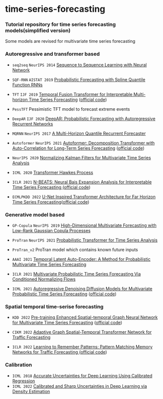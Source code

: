 # time-series-forecasting

### Tutorial repository for time series forecasting models(simplified version)

Some models are revised for multivariate time series forecasting 

### Autoregressive and transformer based

- `seq2seq`  `NeurIPS 2014` [Sequence to Sequence Learning with Neural Network](https://arxiv.org/abs/1409.3215)

- `SQF-RNN` `AISTAT 2019` [Probabilistic Forecasting with Spline Quantile Function RNNs](http://proceedings.mlr.press/v89/gasthaus19a/gasthaus19a.pdf)

-  `TFT` `IJF 2019` [Temporal Fusion Transformer for Interpretable Multi-horizon Time Series Forecasting](https://arxiv.org/pdf/1912.09363.pdf) ([official code](https://github.com/google-research/google-research/tree/master/tft))  

- `PessTFT` Pessimistic TFT model to forecast extreme events

- `DeepAR` `IJF 2020` [DeepAR: Probabilistic Forecasting with Autoregressive Recurrent Networks](https://arxiv.org/pdf/1704.04110.pdf)  

- `MQRNN` `NeurIPS 2017` [A Multi-Horizon Quantile Recurrent Forecaster](https://arxiv.org/pdf/1711.11053.pdf) 

- `Autoformer` `NeurIPS 2021`  [Autoformer: Decomposition Transformer with Auto-Correlation for Long-Term Series Forecasting](https://arxiv.org/pdf/2106.13008.pdf) ([official code](https://github.com/thuml/Autoformer)) 

- `NeurIPS 2020` [Normalizing Kalman Filters for Multivariate Time Series Analysis](https://proceedings.neurips.cc/paper/2020/file/1f47cef5e38c952f94c5d61726027439-Supplemental.pdf) 

- `ICML 2020` [Transformer Hawkes Process](https://arxiv.org/pdf/2002.09291.pdf)

- `ICLR 2021` [N-BEATS: Neural Bais Expansion Analysis for Interpretable Time Series Forecasting ](https://arxiv.org/pdf/1905.10437.pdf) ([official code](https://github.com/ServiceNow/N-BEATS)) 

- `ECMLPKDD 2022` [U-Net Inspired Transformer Architecture for Far Horizon Time Series Forecasting](https://2022.ecmlpkdd.org/wp-content/uploads/2022/09/sub_943.pdf)([official code](https://github.com/18kiran12/Yformer-Time-Series-Forecasting)) 

### Generative model based

- `GP-Copula` `NeurIPS 2019` [High-Dimensional Multivariate Forecasting with Low-Rank Gaussian Copula Processes](https://arxiv.org/pdf/1910.03002.pdf)

- `ProTran` `NeurIPS 2021`  [Probabilistic Transformer for Time Series Analysis ](https://proceedings.neurips.cc/paper/2021/file/c68bd9055776bf38d8fc43c0ed283678-Paper.pdf) 

- `ProTran_v2` ProTran model which contains known future inputs

- `AAAI 2021` [Temporal Latent Auto-Encoder: A Method for Probabilistic Multivariate Time Series Forecasting](https://arxiv.org/pdf/2101.10460.pdf)  

- `ICLR 2021` [Multivariate Probabilistic Time Series Forecasting Via Conditioned Normalizing Flows](https://arxiv.org/pdf/2002.06103.pdf) 

- `ICML 2021` [Autoregressive Denoising Diffusion Models for Multivariate Probabilistic Time Series Forecasting](https://arxiv.org/pdf/2101.12072.pdf) ([official code](https://github.com/zalandoresearch/pytorch-ts/tree/master/pts/model/time_grad)) 

### Spatial temporal time-serise forecasting

- `KDD 2022` [Pre-training Enhanced Spatial-temporal Graph Neural Network for Multivariate Time Series Forecasting](https://arxiv.org/pdf/2206.09113.pdf) ([official code](https://github.com/zezhishao/STEP)) 

- `CIKM 2022` [Adaptive Graph Spatial-Temporal Transformer Network for Traffic Forecasting ](https://dl.acm.org/doi/pdf/10.1145/3511808.3557540) 

- `ICLR 2022` [Learning to Remember Patterns: Pattern Matching Memory Networks for Traffic Forecasting ](https://arxiv.org/pdf/2110.10380.pdf) ([official code](https://github.com/HyunWookL/PM-MemNet)) 

### Calibration

- `ICML 2018` [Accurate Uncertainties for Deep Learning Using Calibrated Regression](https://arxiv.org/pdf/1807.00263.pdf)
- `ICML 2022` [Calibrated and Sharp Uncertainties in Deep Learning via Density Estimation](https://arxiv.org/pdf/2112.07184.pdf) 

